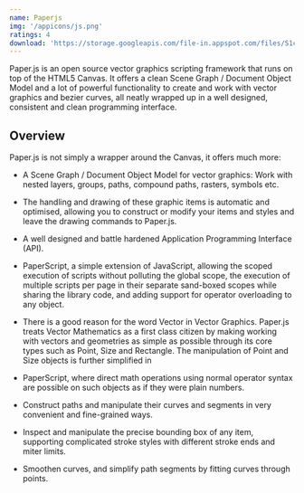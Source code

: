 ```yaml
---
name: Paperjs
img: '/appicons/js.png'
ratings: 4
download: 'https://storage.googleapis.com/file-in.appspot.com/files/S1cm7ZYbhM.zip'
---
```


Paper.js is an open source vector graphics scripting framework that runs on top of the HTML5 Canvas. It offers a clean Scene Graph / Document Object Model and a lot of powerful functionality to create and work with vector graphics and bezier curves, all neatly wrapped up in a well designed, consistent and clean programming interface.

## Overview

Paper.js is not simply a wrapper around the Canvas, it offers much more:

- A Scene Graph / Document Object Model for vector graphics: Work with nested layers, groups, paths, compound paths, rasters, symbols etc.

- The handling and drawing of these graphic items is automatic and optimised, allowing you to construct or modify your items and styles and leave the drawing commands to Paper.js.

- A well designed and battle hardened Application Programming Interface (API).

* PaperScript, a simple extension of JavaScript, allowing the scoped execution of scripts without polluting the global scope, the execution of multiple scripts per page in their separate sand-boxed scopes while sharing the library code, and adding support for operator overloading to any object.

- There is a good reason for the word Vector in Vector Graphics. Paper.js treats Vector Mathematics as a first class citizen by making working with vectors and geometries as simple as possible through its core types such as Point, Size and Rectangle. The manipulation of Point and Size objects is further simplified in

* PaperScript, where direct math operations using normal operator syntax are possible on such objects as if they were plain numbers.

* Construct paths and manipulate their curves and segments in very convenient and fine-grained ways.

- Inspect and manipulate the precise bounding box of any item, supporting complicated stroke styles with different stroke ends and miter limits.

- Smoothen curves, and simplify path segments by fitting curves through points.
